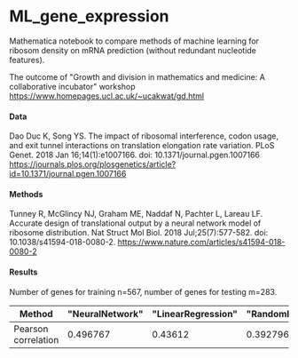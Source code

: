 # ML_gene_expression
Mathematica notebook to compare methods of machine learning for ribosom density on mRNA prediction (without redundant nucleotide features).

The outcome of "Growth and division in mathematics and medicine: A collaborative incubator" workshop
https://www.homepages.ucl.ac.uk/~ucakwat/gd.html

#### Data 
Dao Duc K, Song YS. The impact of ribosomal interference, codon usage, and exit tunnel interactions on translation elongation rate variation. PLoS Genet. 2018 Jan 16;14(1):e1007166. doi: 10.1371/journal.pgen.1007166 https://journals.plos.org/plosgenetics/article?id=10.1371/journal.pgen.1007166

#### Methods 
Tunney R, McGlincy NJ, Graham ME, Naddaf N, Pachter L, Lareau LF. Accurate design of translational output by a neural network model of ribosome distribution. Nat Struct Mol Biol. 2018 Jul;25(7):577-582. doi: 10.1038/s41594-018-0080-2. https://www.nature.com/articles/s41594-018-0080-2

#### Results
Number of genes for training n=567, number of genes for testing m=283. 

| Method  | "NeuralNetwork"  |"LinearRegression"   | "RandomForest" |  "NearestNeighbors"  |
|---|---|---|---|---|
|  Pearson correlation |  0.496767 |  0.43612 | 0.392796  |  0.307008 |


